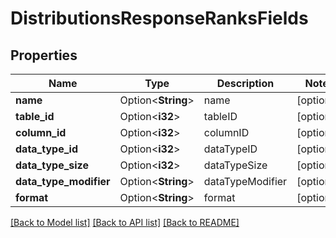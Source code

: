 # DistributionsResponseRanksFields

## Properties

Name | Type | Description | Notes
------------ | ------------- | ------------- | -------------
**name** | Option<**String**> | name | [optional]
**table_id** | Option<**i32**> | tableID | [optional]
**column_id** | Option<**i32**> | columnID | [optional]
**data_type_id** | Option<**i32**> | dataTypeID | [optional]
**data_type_size** | Option<**i32**> | dataTypeSize | [optional]
**data_type_modifier** | Option<**String**> | dataTypeModifier | [optional]
**format** | Option<**String**> | format | [optional]

[[Back to Model list]](../README.md#documentation-for-models) [[Back to API list]](../README.md#documentation-for-api-endpoints) [[Back to README]](../README.md)


